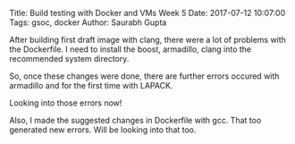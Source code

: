 Title: Build testing with Docker and VMs Week 5
Date: 2017-07-12 10:07:00
Tags: gsoc, docker
Author: Saurabh Gupta


After building first draft image with clang, there were a lot of problems with
the Dockerfile. I need to install the boost, armadillo, clang into the 
recommended system directory.

So, once these changes were done, there are further errors occured with
armadillo and for the first time with LAPACK.

Looking into those errors now!	

Also, I made the suggested changes in Dockerfile with gcc. That too generated
new errors. Will be looking into that too.
